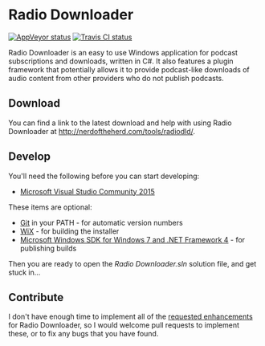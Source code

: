 Radio Downloader
================

[![AppVeyor status](https://ci.appveyor.com/api/projects/status/933pimxj2u2eil9g/branch/master?svg=true)](https://ci.appveyor.com/project/ribbons/radiodownloader/branch/master)
[![Travis CI status](https://travis-ci.org/ribbons/RadioDownloader.svg?branch=master)](https://travis-ci.org/ribbons/RadioDownloader)

Radio Downloader is an easy to use Windows application for podcast subscriptions and downloads, written in C#. It also features a plugin framework that potentially allows it to provide podcast-like downloads of audio content from other providers who do not publish podcasts.

Download
--------

You can find a link to the latest download and help with using Radio Downloader at http://nerdoftheherd.com/tools/radiodld/.

Develop
-------

You'll need the following before you can start developing:

* [Microsoft Visual Studio Community 2015](https://www.visualstudio.com/products/visual-studio-community-vs)

These items are optional:

* [Git](http://msysgit.github.io/) in your PATH - for automatic version numbers
* [WiX](http://wix.sourceforge.net/) - for building the installer
* [Microsoft Windows SDK for Windows 7 and .NET Framework 4](http://www.microsoft.com/download/en/details.aspx?id=8279) - for publishing builds

Then you are ready to open the _Radio Downloader.sln_ solution file, and get stuck in...

Contribute
----------

I don't have enough time to implement all of the [requested
enhancements](https://github.com/ribbons/RadioDownloader/issues?labels=enhancement&amp;state=open)
for Radio Downloader, so I would welcome pull requests to implement these, or
to fix any bugs that you have found.
